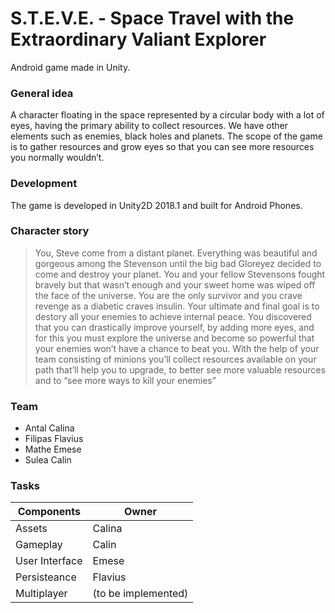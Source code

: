 # S.T.E.V.E. - Space Travel with the Extraordinary Valiant Explorer
Android game made in Unity.

### General idea
A character floating in the space represented by a circular body with a lot of eyes, having the primary ability to collect resources. We have other elements such as enemies, black holes and planets. The scope of the game is to gather resources and grow eyes so that you can see more resources you normally wouldn’t.

### Development
The game is developed in Unity2D 2018.1 and built for Android Phones.

### Character story
>You, Steve come from a distant planet. Everything was beautiful and gorgeous among the Stevenson until the big bad Gloreyez decided to come and destroy your planet. You and your fellow Stevensons fought bravely but that wasn’t enough and your sweet home was wiped off the face of the universe. You are the only survivor and you crave revenge as a diabetic craves insulin. Your ultimate and final goal is to destory all your enemies to achieve internal peace. You discovered that you can drastically improve yourself, by adding more eyes, and for this you must explore the universe and become so powerful that your enemies won’t have a chance to beat you. With the help of your team consisting of minions you’ll collect resources available on your path that’ll help you to upgrade, to better see more valuable resources and to “see more ways to kill your enemies”

### Team

- Antal Calina
- Filipas Flavius
- Mathe Emese
- Sulea Calin

### Tasks

| Components | Owner |
| ------ | ------ |
| Assets | Calina |
| Gameplay | Calin |
| User Interface | Emese |
| Persisteance | Flavius |
| Multiplayer | (to be implemented) |


